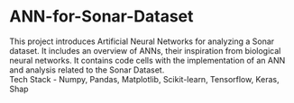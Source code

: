# ANN-for-Sonar-Dataset
This project introduces Artificial Neural Networks for analyzing a Sonar dataset. It includes an overview of ANNs, their inspiration from biological neural networks. It contains code cells with the implementation of an ANN and analysis related to the Sonar Dataset.
<br>
Tech Stack - Numpy, Pandas, Matplotlib, Scikit-learn, Tensorflow, Keras, Shap

